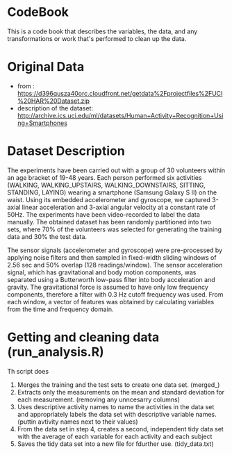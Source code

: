 # CodeBook

This is a code book that describes the variables, the data, and any transformations or work that's performed to clean up 
the data.


# Original Data 

* from : https://d396qusza40orc.cloudfront.net/getdata%2Fprojectfiles%2FUCI%20HAR%20Dataset.zip
* description of the dataset: http://archive.ics.uci.edu/ml/datasets/Human+Activity+Recognition+Using+Smartphones

# Dataset Description

The experiments have been carried out with a group of 30 volunteers within an age bracket of 19-48 years. Each person 
performed six activities (WALKING, WALKING_UPSTAIRS, WALKING_DOWNSTAIRS, SITTING, STANDING, LAYING) wearing a smartphone 
(Samsung Galaxy S II) on the waist. Using its embedded accelerometer and gyroscope, we captured 3-axial linear acceleration 
and 3-axial angular velocity at a constant rate of 50Hz. The experiments have been video-recorded to label the data 
manually. The obtained dataset has been randomly partitioned into two sets, where 70% of the volunteers was selected for 
generating the training data and 30% the test data. 

The sensor signals (accelerometer and gyroscope) were pre-processed by applying noise filters and then sampled in 
fixed-width sliding windows of 2.56 sec and 50% overlap (128 readings/window). The sensor acceleration signal, which has 
gravitational and body motion components, was separated using a Butterworth low-pass filter into body acceleration and 
gravity. The gravitational force is assumed to have only low frequency components, therefore a filter with 0.3 Hz cutoff 
frequency was used. From each window, a vector of features was obtained by calculating variables from the time and 
frequency domain. 


# Getting and cleaning data (run_analysis.R)

Th script does


1. Merges the training and the test sets to create one data set. (merged_)
2. Extracts only the measurements on the mean and standard deviation for each measurement. (removing any unncesarry columns)
3. Uses descriptive activity names to name the activities in the data set and appropriately labels the data set with 
descriptive variable names.  (puttin avtivity names next to their values)
4. From the data set in step 4, creates a second, independent tidy data set with the average of each variable for each 
activity and each subject
5. Saves the tidy data set into a new file for fdurther use. (tidy_data.txt)

